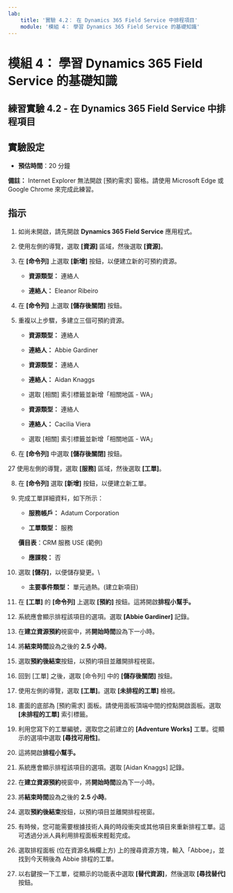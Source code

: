 ```yaml
---
lab:
    title: '實驗 4.2： 在 Dynamics 365 Field Service 中排程項目'
    module: '模組 4： 學習 Dynamics 365 Field Service 的基礎知識'
---
```


模組 4： 學習 Dynamics 365 Field Service 的基礎知識
========================

## 練習實驗 4.2 - 在 Dynamics 365 Field Service 中排程項目

## 實驗設定

  - **預估時間**：20 分鐘
  
  **備註：** Internet Explorer 無法開啟 [預約需求] 窗格。請使用 Microsoft Edge 或 Google Chrome 來完成此練習。
  
## 指示

1. 如尚未開啟，請先開啟 **Dynamics 365 Field Service** 應用程式。 

2. 使用左側的導覽，選取 **[資源]** 區域，然後選取 **[資源]**。

3. 在 **[命令列]** 上選取 **[新增]** 按鈕，以便建立新的可預約資源。

	- **資源類型：** 連絡人

	- **連絡人：** Eleanor Ribeiro

4. 在 **[命令列]** 上選取 **[儲存後關閉]** 按鈕。

5. 重複以上步驟，多建立三個可預約資源。

	- **資源類型：** 連絡人

	- **連絡人：** Abbie Gardiner


	- **資源類型：** 連絡人

	- **連絡人：** Aidan Knaggs
	
	- 選取 [相關] 索引標籤並新增「相關地區 - WA」


	- **資源類型：** 連絡人

	- **連絡人：** Cacilia Viera
	
	- 選取 [相關] 索引標籤並新增「相關地區 - WA」


6. 在 **[命令列]** 中選取 **[儲存後關閉]** 按鈕。

27 使用左側的導覽，選取 **[服務]** 區域，然後選取 **[工單]**。

8. 在 **[命令列]** 選取 **[新增]** 按鈕，以便建立新工單。

9. 完成工單詳細資料，如下所示：

	- **服務帳戶：** Adatum Corporation

	- **工單類型：** 服務

	**價目表**：CRM 服務 USE (範例)

	- **應課稅：** 否

10. 選取 **[儲存]**，以便儲存變更。\

	- **主要事件類型：** 單元過熱。(建立新項目)

11. 在 **[工單]** 的 **[命令列]** 上選取 **[預約]** 按鈕。這將開啟**排程小幫手。** 

12. 系統應會顯示排程該項目的選項。選取 **[Abbie Gardiner]** 記錄。

13. 在**建立資源預約**視窗中，將**開始時間**設為下一小時。

14. 將**結束時間**設為之後的 **2.5 小時**。 

15. 選取**預約後結束**按鈕，以預約項目並離開排程視窗。 

16. 回到 [工單] 之後，選取 [命令列] 中的 **[儲存後關閉]** 按鈕。 

17. 使用左側的導覽，選取 **[工單]**。選取 **[未排程的工單]** 檢視。

18. 畫面的底部為 [預約需求] 面板。請使用面板頂端中間的控點開啟面板。選取 **[未排程的工單]** 索引標籤。

19. 利用您寫下的工單編號，選取您之前建立的 **[Adventure Works]** 工單。從顯示的選項中選取 **[尋找可用性]**。 

20. 這將開啟**排程小幫手。** 

21. 系統應會顯示排程該項目的選項。選取 [Aidan Knaggs] 記錄。

22. 在**建立資源預約**視窗中，將**開始時間**設為下一小時。

23. 將**結束時間**設為之後的 **2.5 小時**。 

24. 選取**預約後結束**按鈕，以預約項目並離開排程視窗。 

25. 有時候，您可能需要根據技術人員的時段衝突或其他項目來重新排程工單。這可透過分派人員利用排程面板來輕鬆完成。 

26. 選取排程面板 (位在資源名稱欄上方) 上的搜尋資源方塊，輸入「Abboe」，並找到今天稍後為 Abbie 排程的工單。 

27. 以右鍵按一下工單，從顯示的功能表中選取 **[替代資源]**，然後選取 **[尋找替代]** 按鈕。

